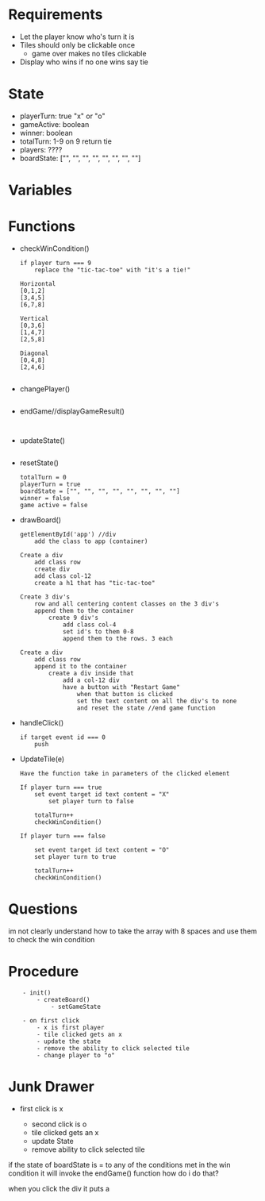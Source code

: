 # Requirements
- Let the player know who's turn it is
- Tiles should only be clickable once
    - game over makes no tiles clickable
- Display who wins if no one wins say tie
# State
- playerTurn: true "x" or "o"
- gameActive: boolean
- winner: boolean
- totalTurn: 1-9 on 9 return tie
- players: ???? <!--stretch goals maybe-->
- boardState: ["", "", "", "", "", "", "", ""]
# Variables

# Functions
- checkWinCondition()
    ~~~ 
    if player turn === 9
        replace the "tic-tac-toe" with "it's a tie!"

    Horizontal
    [0,1,2]
    [3,4,5]
    [6,7,8]

    Vertical
    [0,3,6]
    [1,4,7]
    [2,5,8]

    Diagonal
    [0,4,8]
    [2,4,6]

   
    ~~~
- changePlayer() <!--may not need this???-->
    ~~~

    ~~~
    <!-- still need to figure out how to do the array updated with state -->
- endGame//displayGameResult()
    ~~~
    

    ~~~
- updateState() <!--maybe not needed-->
    ~~~

    ~~~
- resetState()
    ~~~
    totalTurn = 0
    playerTurn = true
    boardState = ["", "", "", "", "", "", "", ""]
    winner = false
    game active = false
    ~~~
- drawBoard() <!-- will not need this until friday-->
    ~~~
    getElementById('app') //div
        add the class to app (container)

    Create a div
        add class row
        create div 
        add class col-12
        create a h1 that has "tic-tac-toe"

    Create 3 div's 
        row and all centering content classes on the 3 div's
        append them to the container
            create 9 div's
                add class col-4 
                set id's to them 0-8
                append them to the rows. 3 each

    Create a div
        add class row
        append it to the container
            create a div inside that
                add a col-12 div
                have a button with "Restart Game"
                    when that button is clicked 
                    set the text content on all the div's to none
                    and reset the state //end game function

    ~~~
- handleClick()
    ~~~
    if target event id === 0
        push 
    ~~~
- UpdateTile(e)
    ~~~
    Have the function take in parameters of the clicked element

    If player turn === true
        set event target id text content = "X"
            set player turn to false
        
        totalTurn++
        checkWinCondition()

    If player turn === false

        set event target id text content = "O"
        set player turn to true
        
        totalTurn++
        checkWinCondition()
    ~~~
# Questions
im not clearly understand how to take the array with 8 spaces and use them to check the win condition
# Procedure
~~~
    - init()
        - createBoard()
            - setGameState
    
    - on first click
        - x is first player
        - tile clicked gets an x
        - update the state
        - remove the ability to click selected tile
        - change player to "o"
~~~

# Junk Drawer
- first click is x
    - second click is o
    - tile clicked gets an x
    - update State
    - remove ability to click selected tile

    <!-- let xArray = []
    let oArray = []

    For each item in board state
        If item === "x"
            let x = "x"
            xArray.push(x)
        If item === "o"
            let o = "o"
            oArray.push(o)
    If xArray.length === 2
        displayGameResults()

    If oArray.length === 2
        displayGameResults() -->

if the state of boardState is = to any of the conditions met in the win condition it will invoke the endGame() function
how do i do that?


when you click the div it puts a 